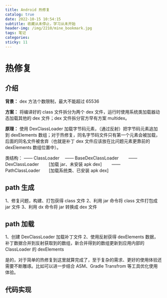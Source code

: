 ```yaml
---
title: Android 热修复 
catalog: true
date: 2022-10-15 10:54:15
subtitle: 收藏从未停止，学习从未开始
header-img: /img/2210/mine_bookmark.jpg
tags: 笔记
categories:
sticky: 11
---
```



# 热修复

## 介绍

**背景：** dex 方法个数限制，最大不能超过 65536

**方案：** 将编译好的 class 文件拆分为两个 dex 文件，运行时使用系统类加载器动态加载其他的 dex 文件；dex 文件拆分官方早有方案 multidex。

**原理：** 使用 DexClassLoader 加载字节码元素，（通过反射）把字节码元素追加到 dexElements 数组；对于热修复，同名字节码文件只有第一个元素会被加载，后面的同名文件被舍弃（也就是补丁 dex 文件应该放在比问题元素更靠前的 dexElements 数组位置中）。

类结构：
—— ClassLoader
&emsp;—— BaseDexClassLoader
&emsp;&emsp;—— DexClassLoader&emsp;&emsp; [加载 jar、未安装 apk dex]
&emsp;&emsp;—— PathClassLoader&emsp;&emsp;[加载系统类、已安装 apk dex]


## path 生成

1、修复问题，构建、打包获得 class 文件
2、利用 jar 命令将 class 文件打包成 jar 文件
3、利用 dx 命令将 jar 转换成 dex 文件

## path 加载
1、创建 DexClassLoader 加载补丁文件
2、使用反射获得 dexElements 数据，补丁数据合并到反射获取到的数组，新合并得到的数组更新到应用内部的 ClassLoader 的 dexElements

是的，对于简单的热修复到这里就算完成了，至于复杂的需求、更好的使用体验还需要不断雕琢。比如可以进一步结合 ASM、Gradle Transfrom 等工具优化使用体验。

## 代码实现